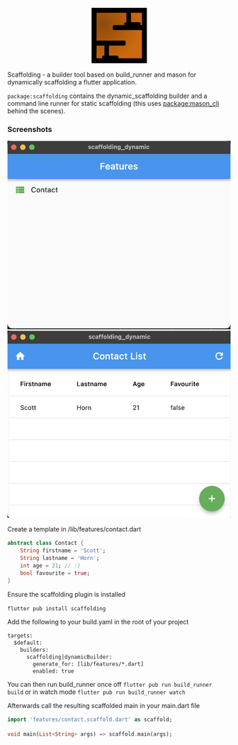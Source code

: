 
<p align="center">
<img src="assets/scaffolding_full.png" height="125" alt="mason logo" />
</p>

Scaffolding - a builder tool based on build_runner and mason for dynamically scaffolding a flutter application.

`package:scaffolding` contains the dynamic_scaffolding builder and a command line runner for static scaffolding (this uses [package:mason_cli](https://pub.dev/packages/mason_cli) behind the scenes).

### Screenshots

![home screenshot](https://raw.githubusercontent.com/sjhorn/scaffolding/master/assets/home.png)
![read screenshot](https://raw.githubusercontent.com/sjhorn/scaffolding/master/assets/read.png)


Create a template in /lib/features/contact.dart
```dart
abstract class Contact {
    String firstname = 'Scott';
    String lastname = 'Horn';
    int age = 21; // :)
    bool favourite = true;
}
```

Ensure the scaffolding plugin is installed

```flutter pub install scaffolding```

Add the following to your build.yaml in the root of your project

```
targets:
  $default:
    builders:
      scaffolding|dynamicBuilder:
        generate_for: [lib/features/*.dart]
        enabled: true
```

You can then run build_runner once off `flutter pub run build_runner build` or in watch mode `flutter pub run build_runner watch`

Afterwards call the resulting scaffolded main in your main.dart file

```dart
import 'features/contact.scaffold.dart' as scaffold;

void main(List<String> args) => scaffold.main(args);


```